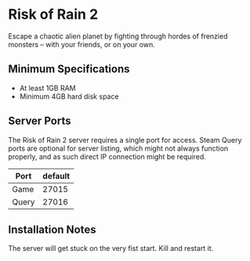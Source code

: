 # Risk of Rain 2

Escape a chaotic alien planet by fighting through hordes of frenzied monsters – with your friends, or on your own.

## Minimum Specifications

- At least 1GB RAM
- Minimum 4GB hard disk space

## Server Ports

The Risk of Rain 2 server requires a single port for access. Steam Query ports are optional for server listing, which might not always function properly, and as such direct IP connection might be required.

| Port  | default |
|-------|---------|
| Game  | 27015   |
| Query | 27016   |

## Installation Notes

The server will get stuck on the very fist start. Kill and restart it.
